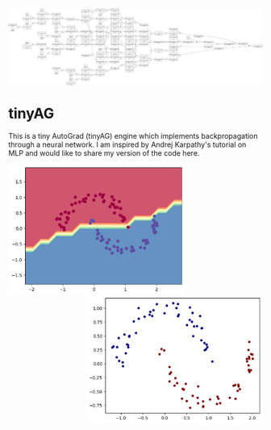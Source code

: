 <p align="center">
  <img src="/nn_gdot.svg" width="850" align="center">
</p>

# tinyAG
This is a tiny AutoGrad (tinyAG) engine which implements backpropagation through a neural network. I am inspired by Andrej Karpathy's tutorial on MLP and would like to share my version of the code here.

<p align="center">
  <img src="/classification_plot.png" width="350" align="left">
  <img src="/dataset_scatter.png" width="350" align="right">
</p>
